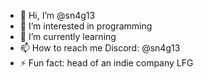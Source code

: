 - 👋 Hi, I’m @sn4g13
- 👀 I’m interested in programming
- 🌱 I’m currently learning 
- 📫 How to reach me Discord: @sn4g13
- ⚡ Fun fact: head of an indie company LFG

<!---
sn4g13/sn4g13 is a ✨ special ✨ repository because its `README.md` (this file) appears on your GitHub profile.
You can click the Preview link to take a look at your changes.
--->
